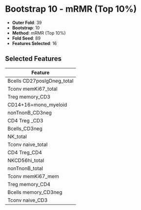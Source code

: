 # Bootstrap 10 - mRMR (Top 10%)

- **Outer Fold**: 39
- **Bootstrap**: 10
- **Method**: mRMR (Top 10%)
- **Fold Seed**: 89
- **Features Selected**: 16

## Selected Features

| Feature |
|---------|
| Bcells CD27posIgDneg_total |
| Tconv memKi67_total |
| Treg memory_CD3 |
| CD14+16+mono_myeloid |
| nonTnonB_CD3neg |
| CD4 Treg _CD3 |
| Bcells_CD3neg |
| NK_total |
| Tconv naive_total |
| CD4 Treg_CD4 |
| NKCD56hi_total |
| nonTnonB_total |
| Tconv memKi67_mem |
| Treg memory_CD4 |
| Bcells memory_CD3neg |
| Tconv naive_CD3 |
